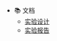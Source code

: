 <!-- docs/_navbar.md -->

* 📚 文档
  * [实验设计](experiment_design.md)
  * [实验报告](experiment_summary.md)


